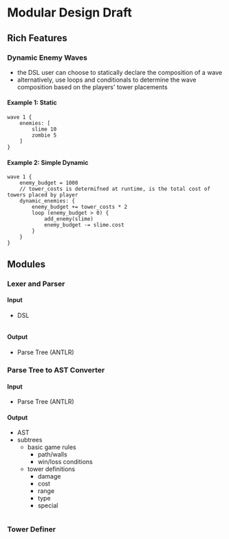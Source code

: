 # Modular Design Draft
## Rich Features
### Dynamic Enemy Waves
- the DSL user can choose to statically declare the composition of a wave
- alternatively, use loops and conditionals to determine the wave composition based on the players' tower placements
#### Example 1: Static
```
wave 1 {
	enemies: [
		slime 10
		zombie 5
	]
}
```
#### Example 2: Simple Dynamic
```
wave 1 {
	enemy_budget = 1000
	// tower_costs is determifned at runtime, is the total cost of towers placed by player
	dynamic_enemies: {
		enemy_budget += tower_costs * 2
		loop (enemy_budget > 0) {
			add_enemy(slime)
			enemy_budget -= slime.cost
		}
	}
}
```

## Modules
### Lexer and Parser
#### Input
- DSL
```

```
#### Output
- Parse Tree (ANTLR)
### Parse Tree to AST Converter
#### Input
- Parse Tree (ANTLR)
#### Output
- AST
- subtrees
	- basic game rules
		- path/walls
		- win/loss conditions
	- tower definitions
		- damage
		- cost
		- range
		- type
		- special
```
```
### Tower Definer
###